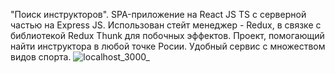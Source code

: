 "Поиск инструкторов". SPA-приложение на React JS TS с серверной частью на Express JS. Использован стейт менеджер - Redux, в связке с библиотекой Redux Thunk для побочных эффектов.
Проект, помогающий найти инструктора в любой точке Росии. Удобный сервис с множеством видов спорта.
![localhost_3000_](https://user-images.githubusercontent.com/72496042/160273650-ee279dd5-709f-4916-b88b-56c8cd05d2a1.png)
